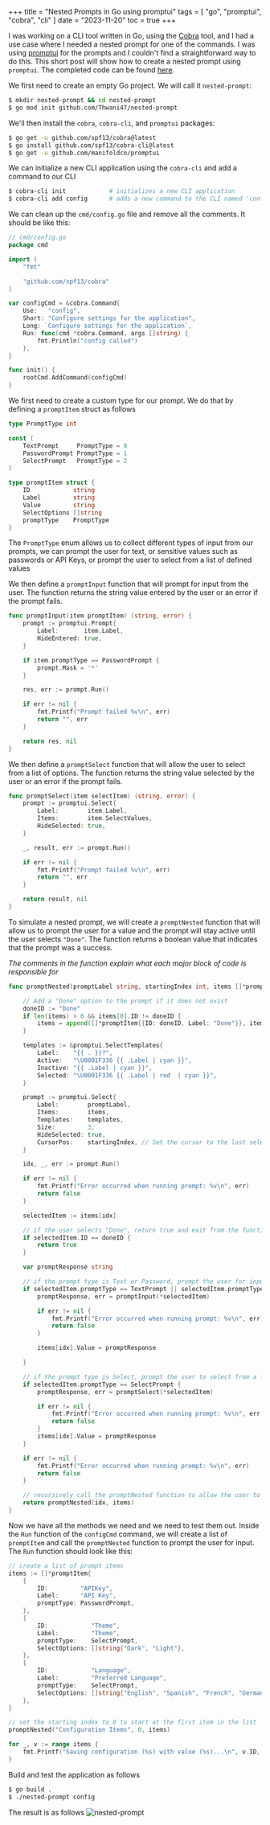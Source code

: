 +++
title = "Nested Prompts in Go using promptui"
tags = [
    "go",
    "promptui",
    "cobra",
    "cli"
]
date = "2023-11-20"
toc = true
+++

I was working on a CLI tool written in Go, using the [Cobra](https://github.com/spf13/cobra) tool, and I had a use case where I needed a nested prompt for one of the commands. I was using [promptui](https://github.com/manifoldco/promptui) for the prompts and I couldn't find a straightforward way to do this. This short post will show how to create a nested prompt using `promptui`. The completed code can be found [here](https://github.com/Thwani47/nested-prompt).

We first need to create an empty Go project. We will call it `nested-prompt`:

```bash
$ mkdir nested-prompt && cd nested-prompt
$ go mod init github.com/Thwani47/nested-prompt 
```
We'll then install the `cobra`, `cobra-cli`, and `promptui` packages:

```bash
$ go get -u github.com/spf13/cobra@latest
$ go install github.com/spf13/cobra-cli@latest 
$ go get -u github.com/manifoldco/promptui
```

We can initialize a new CLI application using the `cobra-cli` and add a command to our CLI 
    
```bash
$ cobra-cli init            # initializes a new CLI application
$ cobra-cli add config      # adds a new command to the CLI named 'config'
```
We can clean up the `cmd/config.go` file and remove all the comments. It should be like this:

```go
// cmd/config.go
package cmd

import (
    "fmt"

    "github.com/spf13/cobra"
)

var configCmd = &cobra.Command{
    Use:   "config",
    Short: "Configure settings for the application",
    Long: `Configure settings for the application`,
    Run: func(cmd *cobra.Command, args []string) {
        fmt.Println("config called")
    },
}

func init() {
    rootCmd.AddCommand(configCmd)
}

```
We first need to create a custom type for our prompt. We do that by defining a `promptItem` struct as follows    
```go
type PromptType int

const (
    TextPrompt     PromptType = 0
    PasswordPrompt PromptType = 1
    SelectPrompt   PromptType = 2
)

type promptItem struct {
    ID            string
    Label         string
    Value         string
    SelectOptions []string
    promptType    PromptType
}
```
The `PromptType` enum allows us to collect different types of input from our prompts, we can prompt the user for text, or sensitive values such as passwords or API Keys, or prompt the user to select from a list of defined values

We then define a `promptInput` function that will prompt for input from the user. The function returns the string value entered by the user or an error if the prompt fails.
```go
func promptInput(item promptItem) (string, error) {
    prompt := promptui.Prompt{
        Label:       item.Label,
        HideEntered: true,
    }

    if item.promptType == PasswordPrompt {
        prompt.Mask = '*'
    }

    res, err := prompt.Run()

    if err != nil {
        fmt.Printf("Prompt failed %v\n", err)
        return "", err
    }

    return res, nil
}
```

We then define a `promptSelect` function that will allow the user to select from a list of options. The function returns the string value selected by the user or an error if the prompt fails.
```go
func promptSelect(item selectItem) (string, error) {
    prompt := promptui.Select{
        Label:        item.Label,
        Items:        item.SelectValues,
        HideSelected: true,
    }

    _, result, err := prompt.Run()

    if err != nil {
        fmt.Printf("Prompt failed %v\n", err)
        return "", err
    }

    return result, nil
}
```
To simulate a nested prompt, we will create a `promptNested` function that will allow us to prompt the user for a value and the prompt will stay active until the user selects `"Done"`. The function returns a boolean value that indicates that the prompt was a success. 

*The comments in the function explain what each major block of code is responsible for*
```go
func promptNested(promptLabel string, startingIndex int, items []*promptItem) bool {

    // Add a "Done" option to the prompt if it does not exist
    doneID := "Done"
    if len(items) > 0 && items[0].ID != doneID {
        items = append([]*promptItem{{ID: doneID, Label: "Done"}}, items...)
    }

    templates := &promptui.SelectTemplates{
        Label:    "{{ . }}?",
        Active:   "\U0001F336 {{ .Label | cyan }}",
        Inactive: "{{ .Label | cyan }}",
        Selected: "\U0001F336 {{ .Label | red  | cyan }}",
    }

    prompt := promptui.Select{
        Label:        promptLabel,
        Items:        items,
        Templates:    templates,
        Size:         3,
        HideSelected: true,
        CursorPos:    startingIndex, // Set the cursor to the last selected item
    }

    idx, _, err := prompt.Run()

    if err != nil {
        fmt.Printf("Error occurred when running prompt: %v\n", err)
        return false
    }

    selectedItem := items[idx]

    // if the user selects "Done", return true and exit from the function
    if selectedItem.ID == doneID {
        return true
    }

    var promptResponse string

    // if the prompt type is Text or Password, prompt the user for input
    if selectedItem.promptType == TextPrompt || selectedItem.promptType == PasswordPrompt {
        promptResponse, err = promptInput(*selectedItem)

        if err != nil {
            fmt.Printf("Error occurred when running prompt: %v\n", err)
            return false
        }

        items[idx].Value = promptResponse

    }

    // if the prompt type is Select, prompt the user to select from a list of options
    if selectedItem.promptType == SelectPrompt {
        promptResponse, err = promptSelect(*selectedItem)

        if err != nil {
            fmt.Printf("Error occurred when running prompt: %v\n", err)
            return false
        }
        items[idx].Value = promptResponse
    }

    if err != nil {
        fmt.Printf("Error occurred when running prompt: %v\n", err)
        return false
    }

    // recursively call the promptNested function to allow the user to select another option
    return promptNested(idx, items)
}
```

Now we have all the methods we need and we need to test them out. Inside the `Run` function of the `configCmd` command, we will create a list of `promptItem` and call the `promptNested` function to prompt the user for input. The `Run` function should look like this:

```go
// create a list of prompt items
items := []*promptItem{
    {
        ID:         "APIKey",
        Label:      "API Key",
        promptType: PasswordPrompt,
    },
    {
        ID:            "Theme",
        Label:         "Theme",
        promptType:    SelectPrompt,
        SelectOptions: []string{"Dark", "Light"},
    },
    {
        ID:            "Language",
        Label:         "Preferred Language",
        promptType:    SelectPrompt,
        SelectOptions: []string{"English", "Spanish", "French", "German", "Chinese", "Japanese"},
    },
}

// set the starting index to 0 to start at the first item in the list
promptNested("Configuration Items", 0, items)

for _, v := range items {
    fmt.Printf("Saving configuration (%s) with value (%s)...\n", v.ID, v.Value)
}
```

Build and test the application as follows
```bash
$ go build . 
$ ./nested-prompt config
```
The result is as follows
![nested-prompt](/images/nested-prompt.gif)